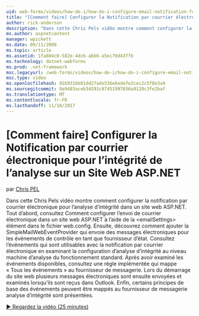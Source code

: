 ```yaml
---
uid: web-forms/videos/how-do-i/how-do-i-configure-email-notification-for-health-monitoring-on-an-aspnet-web-site
title: "[Comment faire] Configurer la Notification par courrier électronique pour le contrôle d’intégrité sur un Site Web ASP.NET | Documents Microsoft"
author: rick-anderson
description: "Dans cette Chris Pels vidéo montre comment configurer la notification par courrier électronique pour l’analyse d’intégrité dans un site web ASP.NET. Tout d’abord, consultez Comment configurer l’envoi de e..."
ms.author: aspnetcontent
manager: wpickett
ms.date: 09/11/2008
ms.topic: article
ms.assetid: 1fa884c0-582e-4dc6-abb6-a5ec70d43ffb
ms.technology: dotnet-webforms
ms.prod: .net-framework
msc.legacyurl: /web-forms/videos/how-do-i/how-do-i-configure-email-notification-for-health-monitoring-on-an-aspnet-web-site
msc.type: video
ms.openlocfilehash: 91b931bb81dd27ade536e6edefe2cec2c5f8e3a9
ms.sourcegitcommit: 9a9483aceb34591c97451997036a9120c3fe2baf
ms.translationtype: MT
ms.contentlocale: fr-FR
ms.lasthandoff: 11/10/2017
---
```

<a name="how-do-i-configure-email-notification-for-health-monitoring-on-an-aspnet-web-site"></a>[Comment faire] Configurer la Notification par courrier électronique pour l’intégrité de l’analyse sur un Site Web ASP.NET
====================
par [Chris PEL](https://twitter.com/chrispels)

Dans cette Chris Pels vidéo montre comment configurer la notification par courrier électronique pour l’analyse d’intégrité dans un site web ASP.NET. Tout d’abord, consultez Comment configurer l’envoi de courrier électronique dans un site web ASP.NET à l’aide de la &lt;emailSettings&gt; élément dans le fichier web.config. Ensuite, découvrez comment ajouter la SimpleMailWebEventProvider qui envoie des messages électroniques pour les événements de contrôle en tant que fournisseur d’état. Consultez l’événements qui sont utilisables avec la notification par courrier électronique en examinant la configuration d’analyse d’intégrité au niveau machine d’analyse du fonctionnement standard. Après avoir examiné les événements disponibles, consultez une règle implémentée qui mappe « Tous les événements » au fournisseur de messagerie. Lors du démarrage du site web plusieurs messages électroniques sont ensuite envoyées et examinés lorsqu’ils sont reçus dans Outlook. Enfin, certains principes de base des événements peuvent être mappés au fournisseur de messagerie analyse d’intégrité sont présentées.

[&#9654; Regardez la vidéo (25 minutes)](https://channel9.msdn.com/Blogs/ASP-NET-Site-Videos/how-do-i-configure-email-notification-for-health-monitoring-on-an-aspnet-web-site)
